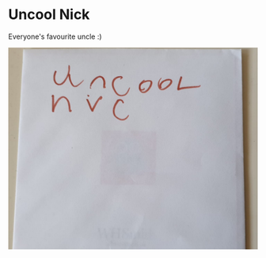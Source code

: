 # Uncool Nick

Everyone's favourite uncle :)

![image](https://github.com/jgallimore/uncoolnick.com/raw/gh-pages/uncoolnick.jpg)
